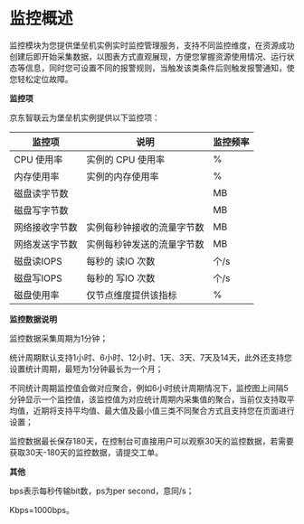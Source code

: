
# 监控概述

监控模块为您提供堡垒机实例实时监控管理服务，支持不同监控维度，在资源成功创建后即开始采集数据，以图表方式直观展现，方便您掌握资源使用情况、运行状态等信息，同时您可设置不同的报警规则，当触发该类条件后则触发报警通知，使您轻松定位故障。

**监控项**

京东智联云为堡垒机实例提供以下监控项：

| 监控项         | 说明                       | 监控频率 |
| -------------- | -------------------------- | -------- |
| CPU 使用率     | 实例的 CPU 使用率          | %        |
| 内存使用率     | 实例的内存使用率           | %        |
| 磁盘读字节数   |                            | MB       |
| 磁盘写字节数   |                            | MB       |
| 网络接收字节数 | 实例每秒钟接收的流量字节数 | MB       |
| 网络发送字节数 | 实例每秒钟发送的流量字节数 | MB       |
| 磁盘读IOPS     | 每秒的 读IO 次数           | 个/s     |
| 磁盘写IOPS     | 每秒的 写IO 次数           | 个/s     |
| 磁盘使用率     | 仅节点维度提供该指标       | %        |





**监控数据说明**

监控数据采集周期为1分钟；

统计周期默认支持1小时、6小时、12小时、1天、3天、7天及14天，此外还支持您设置统计周期，最短为1分钟最长为一个月；

不同统计周期监控值会做对应聚合，例如6小时统计周期情况下，监控图上间隔5分钟显示一个监控值，该监控值为对应统计周期内采集值的聚合，当前仅支持取平均值，近期将支持平均值、最大值及最小值三类不同聚合方式且支持您在页面进行设置；

监控数据最长保存180天，在控制台可直接用户可以观察30天的监控数据，若需要获取30天-180天的监控数据，请提交工单。

**其他**

bps表示每秒传输bit数，ps为per second，意同/s；

Kbps=1000bps。

